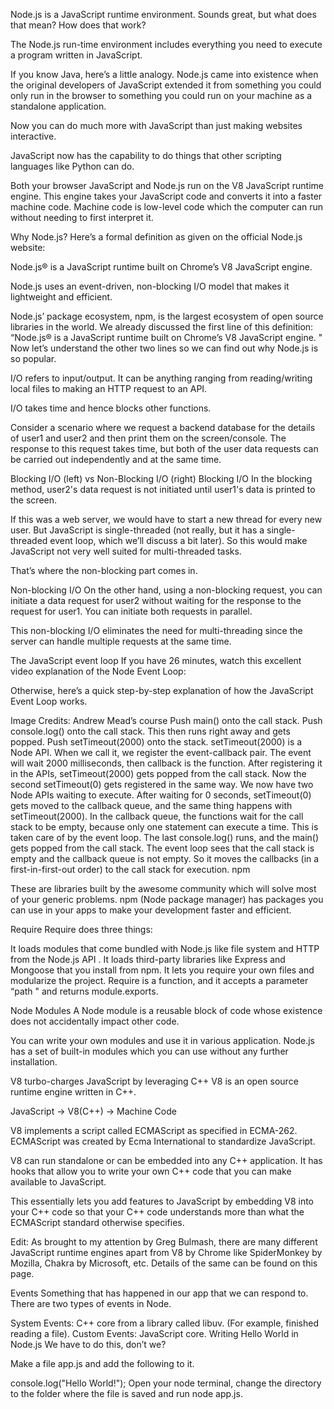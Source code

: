 Node.js is a JavaScript runtime environment. Sounds great, but what does that mean? How does that work?

The Node.js run-time environment includes everything you need to execute a program written in JavaScript.

If you know Java, here’s a little analogy.
Node.js came into existence when the original developers of JavaScript extended it from something you could only run in the browser to something you could run on your machine as a standalone application.

Now you can do much more with JavaScript than just making websites interactive.

JavaScript now has the capability to do things that other scripting languages like Python can do.

Both your browser JavaScript and Node.js run on the V8 JavaScript runtime engine. This engine takes your JavaScript code and converts it into a faster machine code. Machine code is low-level code which the computer can run without needing to first interpret it.

Why Node.js?
Here’s a formal definition as given on the official Node.js website:

Node.js® is a JavaScript runtime built on Chrome’s V8 JavaScript engine.

Node.js uses an event-driven, non-blocking I/O model that makes it lightweight and efficient.

Node.js’ package ecosystem, npm, is the largest ecosystem of open source libraries in the world.
We already discussed the first line of this definition: “Node.js® is a JavaScript runtime built on Chrome’s V8 JavaScript engine. " Now let’s understand the other two lines so we can find out why Node.js is so popular.

I/O refers to input/output. It can be anything ranging from reading/writing local files to making an HTTP request to an API.

I/O takes time and hence blocks other functions.

Consider a scenario where we request a backend database for the details of user1 and user2 and then print them on the screen/console. The response to this request takes time, but both of the user data requests can be carried out independently and at the same time.

Blocking I/O (left) vs Non-Blocking I/O (right)
Blocking I/O
In the blocking method, user2's data request is not initiated until user1's data is printed to the screen.

If this was a web server, we would have to start a new thread for every new user. But JavaScript is single-threaded (not really, but it has a single-threaded event loop, which we’ll discuss a bit later). So this would make JavaScript not very well suited for multi-threaded tasks.

That’s where the non-blocking part comes in.

Non-blocking I/O
On the other hand, using a non-blocking request, you can initiate a data request for user2 without waiting for the response to the request for user1. You can initiate both requests in parallel.

This non-blocking I/O eliminates the need for multi-threading since the server can handle multiple requests at the same time.

The JavaScript event loop
If you have 26 minutes, watch this excellent video explanation of the Node Event Loop:

Otherwise, here’s a quick step-by-step explanation of how the JavaScript Event Loop works.

Image Credits: Andrew Mead’s course
Push main() onto the call stack.
Push console.log() onto the call stack. This then runs right away and gets popped.
Push setTimeout(2000) onto the stack. setTimeout(2000) is a Node API. When we call it, we register the event-callback pair. The event will wait 2000 milliseconds, then callback is the function.
After registering it in the APIs, setTimeout(2000) gets popped from the call stack.
Now the second setTimeout(0) gets registered in the same way. We now have two Node APIs waiting to execute.
After waiting for 0 seconds, setTimeout(0) gets moved to the callback queue, and the same thing happens with setTimeout(2000).
In the callback queue, the functions wait for the call stack to be empty, because only one statement can execute a time. This is taken care of by the event loop.
The last console.log() runs, and the main() gets popped from the call stack.
The event loop sees that the call stack is empty and the callback queue is not empty. So it moves the callbacks (in a first-in-first-out order) to the call stack for execution.
npm

These are libraries built by the awesome community which will solve most of your generic problems. npm (Node package manager) has packages you can use in your apps to make your development faster and efficient.

Require
Require does three things:

It loads modules that come bundled with Node.js like file system and HTTP from the Node.js API .
It loads third-party libraries like Express and Mongoose that you install from npm.
It lets you require your own files and modularize the project.
Require is a function, and it accepts a parameter “path " and returns module.exports.

Node Modules
A Node module is a reusable block of code whose existence does not accidentally impact other code.

You can write your own modules and use it in various application. Node.js has a set of built-in modules which you can use without any further installation.

V8 turbo-charges JavaScript by leveraging C++
V8 is an open source runtime engine written in C++.

JavaScript -> V8(C++) -> Machine Code

V8 implements a script called ECMAScript as specified in ECMA-262. ECMAScript was created by Ecma International to standardize JavaScript.

V8 can run standalone or can be embedded into any C++ application. It has hooks that allow you to write your own C++ code that you can make available to JavaScript.

This essentially lets you add features to JavaScript by embedding V8 into your C++ code so that your C++ code understands more than what the ECMAScript standard otherwise specifies.

Edit: As brought to my attention by Greg Bulmash, there are many different JavaScript runtime engines apart from V8 by Chrome like SpiderMonkey by Mozilla, Chakra by Microsoft, etc. Details of the same can be found on this page.

Events
Something that has happened in our app that we can respond to. There are two types of events in Node.

System Events: C++ core from a library called libuv. (For example, finished reading a file).
Custom Events: JavaScript core.
Writing Hello World in Node.js
We have to do this, don’t we?

Make a file app.js and add the following to it.

console.log("Hello World!");
Open your node terminal, change the directory to the folder where the file is saved and run node app.js.

